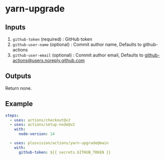 # yarn-upgrade

## Inputs

1. `github-token` (required) : GitHub token
2. `github-user-name` (optional) : Commit author name, Defaults to github-actions
3. `github-user-email` (optional) : Commit author email, Defaults to github-actions@users.noreply.github.com

## Outputs

Return none.

## Example

```yaml
steps:
  - uses: actions/checkout@v2
  - uses: actions/setup-node@v2
    with:
      node-version: 14

  - uses: plusvision/actions/yarn-upgrade@main
    with:
      github-token: ${{ secrets.GITHUB_TOKEN }}
```

